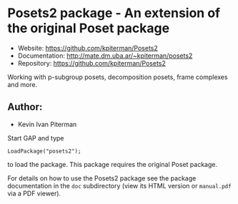 

# Posets2 package - An extension of the original Poset package

* Website: https://github.com/kpiterman/Posets2
* Documentation: http://mate.dm.uba.ar/~kpiterman/posets2
* Repository: https://github.com/kpiterman/Posets2

Working with p-subgroup posets, decomposition posets, frame complexes and more.


## Author:
* Kevin Ivan Piterman


Start GAP and type

	LoadPackage("posets2");

to load the package. This package requires the original Poset package.

For details on how to use the Posets2 package see the package
documentation in the `doc` subdirectory (view its HTML version or 
`manual.pdf`  via a PDF viewer).

